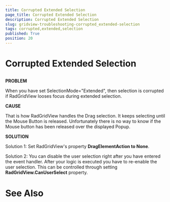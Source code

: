 ```yaml
---
title: Corrupted Extended Selection
page_title: Corrupted Extended Selection
description: Corrupted Extended Selection
slug: gridview-troubleshooting-corrupted_extended-selection
tags: corrupted,extended,selection
published: True
position: 20
---
```


# Corrupted Extended Selection



## 

__PROBLEM__

When you have set SelectionMode="Extended", then selection is corrupted if RadGridView looses focus during extended selection.
          

__CAUSE__

That is how RadGridView handles the Drag selection. It keeps selecting until the Mouse Button is released. Unfortunately there is no way to know if the Mouse button has been released over the displayed Popup. 
          

__SOLUTION__

Solution 1: Set RadGridView's property __DragElementAction to None__.
          

Solution 2: You can disable the user selection right after you have entered the event handler. After your logic is executed you have to re-enable the user selection. This can be controlled through setting __RadGridView.CanUserSelect__ property.
          

# See Also
